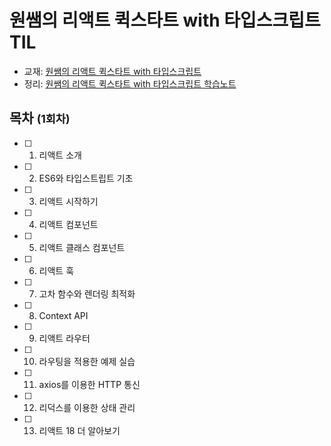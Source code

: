 # 원쌤의 리액트 퀵스타트 with 타입스크립트 TIL
- 교재: [원쌤의 리액트 퀵스타트 with 타입스크립트](https://www.aladin.co.kr/shop/wproduct.aspx?ItemId=304079769)
- 정리: [원쌤의 리액트 퀵스타트 with 타입스크립트 학습노트](TBD)


## 목차 <small>(1회차)</small>
- [ ] 1. 리액트 소개
- [ ] 2. ES6와 타입스트립트 기초
- [ ] 3. 리액트 시작하기
- [ ] 4. 리액트 컴포넌트
- [ ] 5. 리액트 클래스 컴포넌트
- [ ] 6. 리액트 훅
- [ ] 7. 고차 함수와 렌더링 최적화
- [ ] 8. Context API
- [ ] 9. 리액트 라우터
- [ ] 10. 라우팅을 적용한 예제 실습
- [ ] 11. axios를 이용한 HTTP 통신
- [ ] 12. 리덕스를 이용한 상태 관리
- [ ] 13. 리액트 18 더 알아보기
